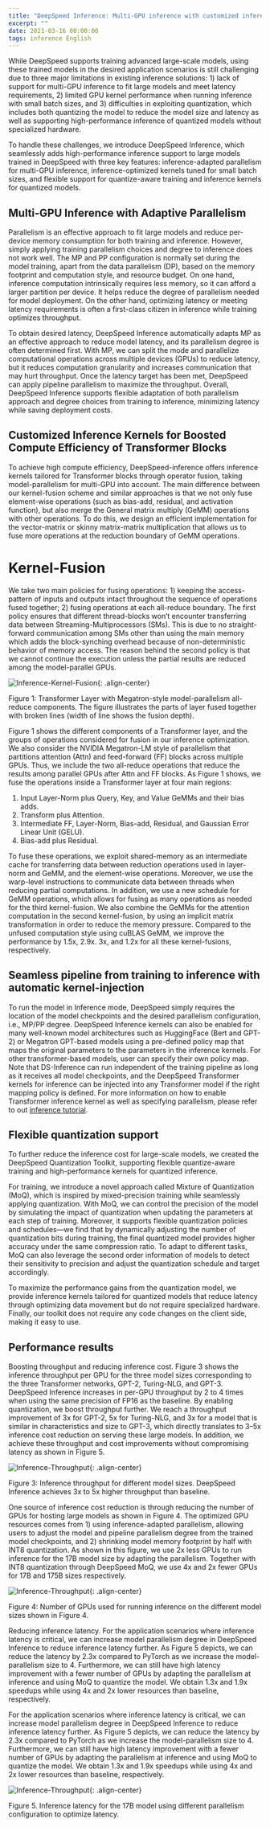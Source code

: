 ```yaml
---
title: "DeepSpeed Inference: Multi-GPU inference with customized inference kernels and quantization support"
excerpt: ""
date: 2021-03-16 00:00:00
tags: inference English
---
```

While DeepSpeed supports training advanced large-scale models, using these trained models in the desired application scenarios is still challenging due to three major limitations in existing inference solutions: 1) lack of support for multi-GPU inference to fit large models and meet latency requirements, 2) limited GPU kernel performance when running inference with small batch sizes, and 3) difficulties in exploiting quantization, which includes both quantizing the model to reduce the model size and latency as well as supporting high-performance inference of quantized models without specialized hardware.

To handle these challenges, we introduce DeepSpeed Inference, which seamlessly adds high-performance inference support to large models trained in DeepSpeed with three key features:  inference-adapted parallelism for multi-GPU inference, inference-optimized kernels tuned for small batch sizes, and flexible support for quantize-aware training and inference kernels for quantized models.

## Multi-GPU Inference with Adaptive Parallelism

Parallelism is an effective approach to fit large models and reduce per-device memory consumption for both training and inference. However, simply applying training parallelism choices and degree to inference does not work well. The MP and PP configuration is normally set during the model training, apart from the data parallelism (DP), based on the memory footprint and computation style, and resource budget. On one hand, inference computation intrinsically requires less memory, so it can afford a larger partition per device. It helps reduce the degree of parallelism needed for model deployment. On the other hand, optimizing latency or meeting latency requirements is often a first-class citizen in inference while training optimizes throughput.

To obtain desired latency, DeepSpeed Inference automatically adapts MP as an effective approach to reduce model latency, and its parallelism degree is often determined first. With MP, we can split the mode and parallelize computational operations across multiple devices (GPUs) to reduce latency, but it reduces computation granularity and increases communication that may hurt throughput. Once the latency target has been met, DeepSpeed can apply pipeline parallelism to maximize the throughput. Overall, DeepSpeed Inference supports flexible adaptation of both parallelism approach and degree choices from training to inference, minimizing latency while saving deployment costs.


## Customized Inference Kernels for Boosted Compute Efficiency of Transformer Blocks

To achieve high compute efficiency, DeepSpeed-inference offers inference kernels tailored for Transformer blocks through operator fusion, taking model-parallelism for multi-GPU into account. The main difference between our kernel-fusion scheme and similar approaches is that we not only fuse element-wise operations (such as bias-add, residual, and activation function), but also merge the General matrix multiply (GeMM) operations with other operations. To do this, we design an efficient implementation for the vector-matrix or skinny matrix-matrix multiplication that allows us to fuse more operations at the reduction boundary of GeMM operations.

# Kernel-Fusion

We take two main policies for fusing operations: 1) keeping the access-pattern of inputs and outputs intact throughout the sequence of operations fused together; 2) fusing operations at each all-reduce boundary. The first policy ensures that different thread-blocks won’t encounter transferring data between Streaming-Multiprocessors (SMs). This is due to no straight-forward communication among SMs other than using the main memory which adds the block-synching overhead because of non-deterministic behavior of memory access. The reason behind the second policy is that we cannot continue the execution unless the partial results are reduced among the model-parallel GPUs.

![Inference-Kernel-Fusion](/assets/images/inference-kernel-fusion.png){: .align-center}

Figure 1: Transformer Layer with Megatron-style model-parallelism all-reduce components. The figure illustrates the parts of layer fused together with broken lines (width of line shows the fusion depth).

Figure 1 shows the different components of a Transformer layer, and the groups of operations considered for fusion in our inference optimization. We also consider the NVIDIA Megatron-LM style of parallelism that partitions attention (Attn) and feed-forward (FF) blocks across multiple GPUs. Thus, we include the two all-reduce operations that reduce the results among parallel GPUs after Attn and FF blocks. As Figure 1 shows, we fuse the operations inside a Transformer layer at four main regions:
1.	Input Layer-Norm plus Query, Key, and Value GeMMs and their bias adds.
2.	Transform plus Attention.
3.  Intermediate FF, Layer-Norm, Bias-add, Residual, and Gaussian Error Linear Unit (GELU).
4.	Bias-add plus Residual.

To fuse these operations, we exploit shared-memory as an intermediate cache for transferring data between reduction operations used in layer-norm and GeMM, and the element-wise operations. Moreover, we use the warp-level instructions to communicate data between threads when reducing partial computations. In addition, we use a new schedule for GeMM operations, which allows for fusing as many operations as needed for the third kernel-fusion. We also combine the GeMMs for the attention computation in the second kernel-fusion, by using an implicit matrix transformation in order to reduce the memory pressure. Compared to the unfused computation style using cuBLAS GeMM, we improve the performance by 1.5x, 2.9x. 3x, and 1.2x for all these kernel-fusions, respectively.

## Seamless pipeline from training to inference with automatic kernel-injection

To run the model in Inference mode, DeepSpeed simply requires the location of the model checkpoints and the desired parallelism configuration, i.e., MP/PP degree. DeepSpeed Inference kernels can also be enabled for many well-known model architectures such as HuggingFace (Bert and GPT-2) or Megatron GPT-based models using a pre-defined policy map that maps the original parameters to the parameters in the inference kernels. For other transformer-based models, user can specify their own policy map. Note that DS-Inference can run independent of the training pipeline as long as it receives all model checkpoints, and the DeepSpeed Transformer kernels for inference can be injected into any Transformer model if the right mapping policy is defined. For more information on how to enable Transformer inference kernel as well as specifying parallelism, please refer to out [inference tutorial](https://www.deepspeed.ai/tutorials/inference-tutorial/).


## Flexible quantization support

To further reduce the inference cost for large-scale models, we created the DeepSpeed Quantization Toolkit, supporting flexible quantize-aware training and high-performance kernels for quantized inference.

For training, we introduce a novel approach called Mixture of Quantization (MoQ), which is inspired by mixed-precision training while seamlessly applying quantization. With MoQ, we can control the precision of the model by simulating the impact of quantization when updating the parameters at each step of training. Moreover, it supports flexible quantization policies and schedules—we find that by dynamically adjusting the number of quantization bits during training, the final quantized model provides higher accuracy under the same compression ratio. To adapt to different tasks, MoQ can also leverage the second order information of models to detect their sensitivity to precision and adjust the quantization schedule and target accordingly.

To maximize the performance gains from the quantization model, we provide inference kernels tailored for quantized models that reduce latency through optimizing data movement but do not require specialized hardware. Finally, our toolkit does not require any code changes on the client side, making it easy to use.

## Performance results

Boosting throughput and reducing inference cost.  Figure 3 shows the inference throughput per GPU for the three model sizes corresponding to the three Transformer networks, GPT-2, Turing-NLG, and GPT-3. DeepSpeed Inference increases in per-GPU throughput by 2 to 4 times when using the same precision of FP16 as the baseline.  By enabling quantization, we boost throughput further. We reach a throughput improvement of 3x for GPT-2, 5x for Turing-NLG, and 3x for a model that is similar in characteristics and size to GPT-3, which directly translates to 3–5x inference cost reduction on serving these large models. In addition, we achieve these throughput and cost improvements without compromising latency as shown in Figure 5.

![Inference-Throughput](/assets/images/inference-throughput.png){: .align-center}

Figure 3: Inference throughput for different model sizes. DeepSpeed Inference achieves 3x to 5x higher throughput than baseline.

One source of inference cost reduction is through reducing the number of GPUs for hosting large models as shown in Figure 4.  The optimized GPU resources comes from 1) using inference-adapted parallelism, allowing users to adjust the model and pipeline parallelism degree from the trained model checkpoints, and 2) shrinking model memory footprint by half with INT8 quantization.  As shown in this figure, we use 2x less GPUs to run inference for the 17B model size by adapting the parallelism.  Together with INT8 quantization through DeepSpeed MoQ, we use 4x and 2x fewer GPUs for 17B and 175B sizes respectively.

![Inference-Throughput](/assets/images/gpu-numbers.png){: .align-center}

Figure 4: Number of GPUs used for running inference on the different model sizes shown in Figure 4.

Reducing inference latency.  For the application scenarios where inference latency is critical, we can increase model parallelism degree in DeepSpeed Inference to reduce inference latency further.  As Figure 5 depicts, we can reduce the latency by 2.3x compared to PyTorch as we increase the model-parallelism size to 4.  Furthermore, we can still have high latency improvement with a fewer number of GPUs by adapting the parallelism at inference and using MoQ to quantize the model. We obtain 1.3x and 1.9x speedups while using 4x and 2x lower resources than baseline, respectively.

For the application scenarios where inference latency is critical, we can increase model parallelism degree in DeepSpeed Inference to reduce inference latency further.  As Figure 5 depicts, we can reduce the latency by 2.3x compared to PyTorch as we increase the model-parallelism size to 4.  Furthermore, we can still have high latency improvement with a fewer number of GPUs by adapting the parallelism at inference and using MoQ to quantize the model. We obtain 1.3x and 1.9x speedups while using 4x and 2x lower resources than baseline, respectively.

![Inference-Throughput](/assets/images/inference-latency.png){: .align-center}

Figure 5. Inference latency for the 17B model using different parallelism configuration to optimize latency.
